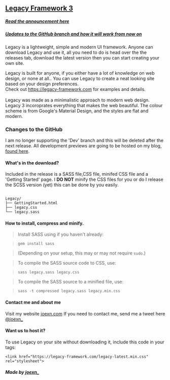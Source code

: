 ## [Legacy Framework 3](https://legacy-framework.com)
##### [Read the announcement here](https://joexn.com/blog/posts/annoucning-legacy-3)
##### [Updates to the GitHub branch and how it will work from now on](https://joexn.com/blog/posts/github-updates)
Legacy is a lightweight, simple and modern UI framework.
Anyone can download Legacy and use it, all you need to do is head over the the releases tab, download the latest version then you can start creating your own site.

Legacy is built for anyone, if you either have a lot of knowledge on web design, or none at all.. You can use Legacy to create a neat looking site based on your design preferences.
<br />
Check out <https://legacy-framework.com> for examples and details.<br />
<br />
Legacy was made as a minimalistic approach to modern web design. Legacy 3 incoroprates everything that makes the web beautiful.
The colour scheme is from Google's Material Design, and the styles are flat and modern.

### Changes to the GitHub
I am no longer supporting the 'Dev' branch and this will be deleted after the next release. All development previews are going to be hosted on my blog, [found here](https://joexn.com/blog).

#### What's in the download?

Included in the release is a SASS file,CSS file, minifed CSS file and a 'Getting Started' page.
I **DO NOT** minify the CSS files for you or do I release the SCSS version (yet) this can be done by you easily.

```

Legacy/
├── GettingStarted.html
├── legacy.css
└── legacy.sass

```

#### How to install, compress and minify.


> Install SASS using if you haven't already:

>     gem install sass

> (Depending on your setup, this may or may not require `sudo`.)

> To compile the SASS source code to CSS, use:

>     sass legacy.sass legacy.css

> To compile the SASS source to a minified file, use:

>     sass -t compressed legacy.sass legacy.min.css

#### Contact me and about me
Visit my website [joexn.com](http://joexn.com)
If you need to contact me, send me a tweet here [@joexn_](https://twitter.com/@joexn_)

#### Want us to host it?
To use Legacy on your site without downloading it, include this code in your <head> tags:

```
<link href="https://legacy-framework.com/legacy-latest.min.css" rel="stylesheet">
```

##### Made by [joexn_](https://joexn.com)
